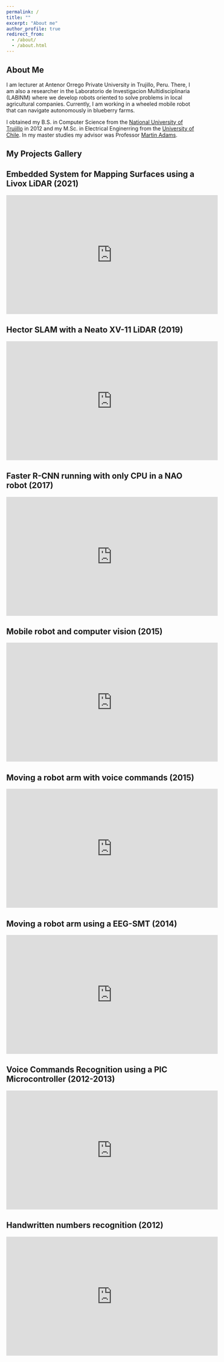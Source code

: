 ```yaml
---
permalink: /
title: ""
excerpt: "About me"
author_profile: true
redirect_from: 
  - /about/
  - /about.html
---
```


About Me
--------

I am lecturer at Antenor Orrego Private University in Trujillo, Peru. There, I am also a researcher in the Laboratorio de Investigacion Multidisciplinaria (LABINM) where we develop robots oriented to solve problems in local agricultural companies. Currently, I am working in a wheeled mobile robot that can navigate autonomously in blueberry farms.

I obtained my B.S. in Computer Science from the [National University of Trujillo](https://www.unitru.edu.pe/) in 2012 and my M.Sc. in Electrical Enginerring from the [University of Chile](https://ingenieria.uchile.cl/sobre-la-fcfm/estructura/departamentos/ingenieria-electrica). In my master studies my advisor was Professor [Martin Adams](https://www.cec.uchile.cl/~martin/).


My Projects Gallery
---------------

## Embedded System for Mapping Surfaces using a Livox LiDAR (2021)
<iframe width="560" height="315" src="https://www.youtube.com/embed/vDJvvX_dpZ4" title="YouTube video player" frameborder="0" allow="accelerometer; autoplay; clipboard-write; encrypted-media; gyroscope; picture-in-picture; web-share" allowfullscreen></iframe>

## Hector SLAM with a Neato XV-11 LiDAR (2019)
<iframe width="560" height="315" src="https://www.youtube.com/embed/k4hMCkBH_Sw" title="YouTube video player" frameborder="0" allow="accelerometer; autoplay; clipboard-write; encrypted-media; gyroscope; picture-in-picture; web-share" allowfullscreen></iframe>

## Faster R-CNN running with only CPU in a NAO robot (2017)
<iframe width="560" height="315" src="https://www.youtube.com/embed/PKmV9E5cT8Q" title="YouTube video player" frameborder="0" allow="accelerometer; autoplay; clipboard-write; encrypted-media; gyroscope; picture-in-picture; web-share" allowfullscreen></iframe>

## Mobile robot and computer vision (2015)
<iframe width="560" height="315" src="https://www.youtube.com/embed/e_907W_Ju60" title="YouTube video player" frameborder="0" allow="accelerometer; autoplay; clipboard-write; encrypted-media; gyroscope; picture-in-picture; web-share" allowfullscreen></iframe>

## Moving a robot arm with voice commands (2015)
<iframe width="560" height="315" src="https://www.youtube.com/embed/sh-Uc7KwrGg" title="YouTube video player" frameborder="0" allow="accelerometer; autoplay; clipboard-write; encrypted-media; gyroscope; picture-in-picture; web-share" allowfullscreen></iframe>

## Moving a robot arm using a EEG-SMT (2014)
<iframe width="560" height="315" src="https://www.youtube.com/embed/MiCEIGAyS6g" title="YouTube video player" frameborder="0" allow="accelerometer; autoplay; clipboard-write; encrypted-media; gyroscope; picture-in-picture; web-share" allowfullscreen></iframe>

## Voice Commands Recognition using a PIC Microcontroller (2012-2013)
<iframe width="560" height="315" src="https://www.youtube.com/embed/Hw3WJRFMBK0?start=6" title="YouTube video player" frameborder="0" allow="accelerometer; autoplay; clipboard-write; encrypted-media; gyroscope; picture-in-picture; web-share" allowfullscreen></iframe>

## Handwritten numbers recognition (2012)
<iframe width="560" height="315" src="https://www.youtube.com/embed/A7Zw7b64shE?start=3" title="YouTube video player" frameborder="0" allow="accelerometer; autoplay; clipboard-write; encrypted-media; gyroscope; picture-in-picture; web-share" allowfullscreen></iframe>
